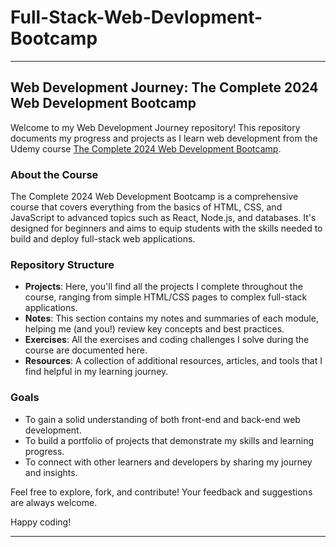 # Full-Stack-Web-Devlopment-Bootcamp
---

## Web Development Journey: The Complete 2024 Web Development Bootcamp

Welcome to my Web Development Journey repository! This repository documents my progress and projects as I learn web development from the Udemy course [The Complete 2024 Web Development Bootcamp](https://www.udemy.com/course/the-complete-web-development-bootcamp/).

### About the Course

The Complete 2024 Web Development Bootcamp is a comprehensive course that covers everything from the basics of HTML, CSS, and JavaScript to advanced topics such as React, Node.js, and databases. It's designed for beginners and aims to equip students with the skills needed to build and deploy full-stack web applications.

### Repository Structure

- **Projects**: Here, you'll find all the projects I complete throughout the course, ranging from simple HTML/CSS pages to complex full-stack applications.
- **Notes**: This section contains my notes and summaries of each module, helping me (and you!) review key concepts and best practices.
- **Exercises**: All the exercises and coding challenges I solve during the course are documented here.
- **Resources**: A collection of additional resources, articles, and tools that I find helpful in my learning journey.

### Goals

- To gain a solid understanding of both front-end and back-end web development.
- To build a portfolio of projects that demonstrate my skills and learning progress.
- To connect with other learners and developers by sharing my journey and insights.

Feel free to explore, fork, and contribute! Your feedback and suggestions are always welcome.

Happy coding!

---
